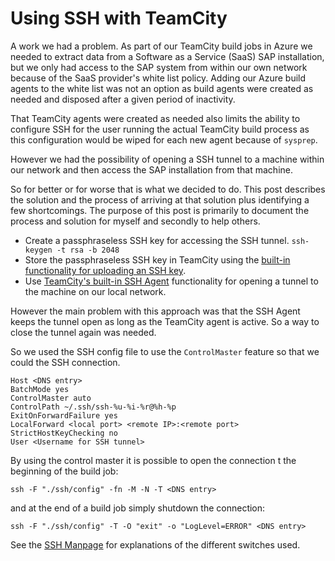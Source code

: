 # Using SSH with TeamCity

A work we had a problem. As part of our TeamCity build jobs in Azure we needed to extract data from a Software as a Service (SaaS) SAP installation, but we only had access to the SAP system from within our own network because of the SaaS provider's white list policy. Adding our Azure build agents to the white list was not an option as build agents were created as needed and disposed after a given period of inactivity. 

That TeamCity agents were created as needed also limits the ability to configure SSH for the user running the actual TeamCity build process as this configuration would be wiped for each new agent because of `sysprep`.

However we had the possibility of opening a SSH tunnel to a machine within our network and then access the SAP installation from that machine.

So for better or for worse that is what we decided to do. This post describes the solution and the process of arriving at that solution plus identifying a few shortcomings. The purpose of this post is primarily to document the process and solution for myself and secondly to help others.

* Create a passphraseless SSH key for accessing the SSH tunnel. ```ssh-keygen -t rsa -b 2048```
* Store the passphraseless SSH key in TeamCity using the [built-in functionality for uploading an SSH key](https://confluence.jetbrains.com/display/TCD10/SSH+Keys+Management). 
* Use [TeamCity's built-in SSH Agent](https://confluence.jetbrains.com/display/TCD10/SSH+Agent) functionality for opening a tunnel to the machine on our local network.

However the main problem with this approach was that the SSH Agent keeps the tunnel open as long as the TeamCity agent is active. So a way to close the tunnel again was needed.

So we used the SSH config file to use the `ControlMaster` feature so that we could the SSH connection. 

```
Host <DNS entry>
BatchMode yes
ControlMaster auto
ControlPath ~/.ssh/ssh-%u-%i-%r@%h-%p
ExitOnForwardFailure yes
LocalForward <local port> <remote IP>:<remote port>
StrictHostKeyChecking no
User <Username for SSH tunnel>
```

By using the control master it is possible to open the connection t the beginning of the build job:

```
ssh -F "./ssh/config" -fn -M -N -T <DNS entry>
```

and at the end of a build job simply shutdown the connection:

```
ssh -F "./ssh/config" -T -O "exit" -o "LogLevel=ERROR" <DNS entry>
```

See the [SSH Manpage](https://man.openbsd.org/ssh) for explanations of the different switches used.
